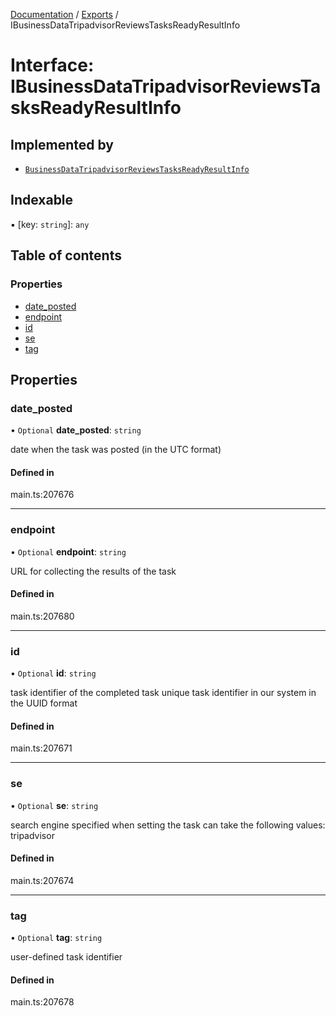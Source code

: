 [Documentation](../README.md) / [Exports](../modules.md) / IBusinessDataTripadvisorReviewsTasksReadyResultInfo

# Interface: IBusinessDataTripadvisorReviewsTasksReadyResultInfo

## Implemented by

- [`BusinessDataTripadvisorReviewsTasksReadyResultInfo`](../classes/BusinessDataTripadvisorReviewsTasksReadyResultInfo.md)

## Indexable

▪ [key: `string`]: `any`

## Table of contents

### Properties

- [date\_posted](IBusinessDataTripadvisorReviewsTasksReadyResultInfo.md#date_posted)
- [endpoint](IBusinessDataTripadvisorReviewsTasksReadyResultInfo.md#endpoint)
- [id](IBusinessDataTripadvisorReviewsTasksReadyResultInfo.md#id)
- [se](IBusinessDataTripadvisorReviewsTasksReadyResultInfo.md#se)
- [tag](IBusinessDataTripadvisorReviewsTasksReadyResultInfo.md#tag)

## Properties

### date\_posted

• `Optional` **date\_posted**: `string`

date when the task was posted (in the UTC format)

#### Defined in

main.ts:207676

___

### endpoint

• `Optional` **endpoint**: `string`

URL for collecting the results of the task

#### Defined in

main.ts:207680

___

### id

• `Optional` **id**: `string`

task identifier of the completed task
unique task identifier in our system in the UUID format

#### Defined in

main.ts:207671

___

### se

• `Optional` **se**: `string`

search engine specified when setting the task
can take the following values: tripadvisor

#### Defined in

main.ts:207674

___

### tag

• `Optional` **tag**: `string`

user-defined task identifier

#### Defined in

main.ts:207678
